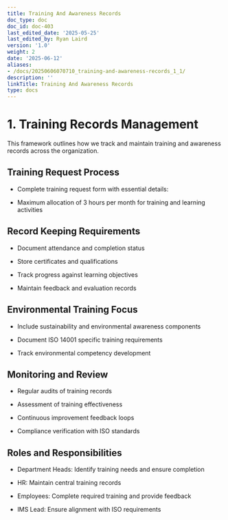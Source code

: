 ```yaml
---
title: Training And Awareness Records
doc_type: doc
doc_id: doc-403
last_edited_date: '2025-05-25'
last_edited_by: Ryan Laird
version: '1.0'
weight: 2
date: '2025-06-12'
aliases:
- /docs/20250606070710_training-and-awareness-records_1_1/
description: ''
linkTitle: Training And Awareness Records
type: docs
---
```


# 1. Training Records Management

This framework outlines how we track and maintain training and awareness records across the organization.

## Training Request Process

- Complete training request form with essential details:

- Maximum allocation of 3 hours per month for training and learning activities

## Record Keeping Requirements

- Document attendance and completion status

- Store certificates and qualifications

- Track progress against learning objectives

- Maintain feedback and evaluation records

## Environmental Training Focus

- Include sustainability and environmental awareness components

- Document ISO 14001 specific training requirements

- Track environmental competency development

## Monitoring and Review

- Regular audits of training records

- Assessment of training effectiveness

- Continuous improvement feedback loops

- Compliance verification with ISO standards

## Roles and Responsibilities

- Department Heads: Identify training needs and ensure completion

- HR: Maintain central training records

- Employees: Complete required training and provide feedback

- IMS Lead: Ensure alignment with ISO requirements
